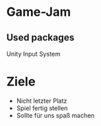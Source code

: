 # Game-Jam

## Used packages

Unity Input System

# Ziele

* Nicht letzter Platz
* Spiel fertig stellen
* Sollte für uns spaß machen
